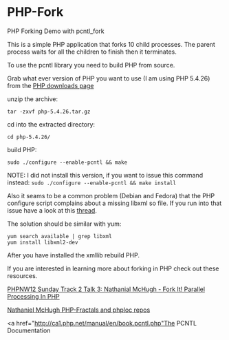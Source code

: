 PHP-Fork
========

PHP Forking Demo with pcntl_fork

This is a simple PHP application that forks 10 child processes. The parent process waits for all the children to finish then it terminates. 

To use the pcntl library you need to build PHP from source. 

Grab what ever version of PHP you want to use (I am using PHP 5.4.26) from the <a href="http://br.php.net/downloads.php">PHP downloads page</a> 

unzip the archive:

    tar -zxvf php-5.4.26.tar.gz

cd into the extracted directory:

    cd php-5.4.26/

build PHP:

    sudo ./configure --enable-pcntl && make

NOTE: I did not install this version, if you want to issue this command instead: `sudo ./configure --enable-pcntl && make install`

Also it seams to be a common problem (Debian and Fedora) that the PHP configure script complains about a missing libxml so file. If you run into that issue have a look at this <a href="http://ubuntuforums.org/showthread.php?t=836133">thread</a>. 

The solution should be similar with yum:

    yum search available | grep libxml
    yum install libxml2-dev

After you have installed the xmllib rebuild PHP.

If you are interested in learning more about forking in PHP check out these resources.

<a href="http://www.youtube.com/watch?v=FU_GZF5YLuI">PHPNW12 Sunday Track 2 Talk 3: Nathanial McHugh - Fork It! Parallel Processing In PHP</a>

<a href="https://github.com/natmchugh">Nathaniel McHugh PHP-Fractals and phploc repos</a>

<a href="http://ca1.php.net/manual/en/book.pcntl.php"The PCNTL Documentation</a>
